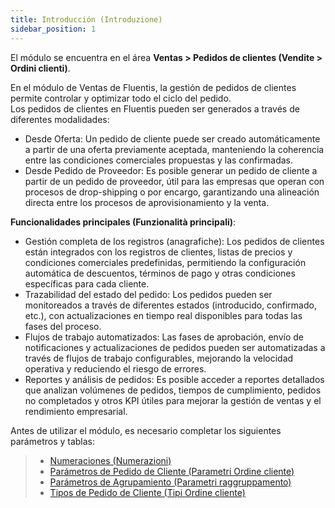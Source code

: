 ```yaml
---
title: Introducción (Introduzione)
sidebar_position: 1
---
```


El módulo se encuentra en el área **Ventas > Pedidos de clientes (Vendite > Ordini clienti)**.

En el módulo de Ventas de Fluentis, la gestión de pedidos de clientes permite controlar y optimizar todo el ciclo del pedido.  
Los pedidos de clientes en Fluentis pueden ser generados a través de diferentes modalidades:

- Desde Oferta: Un pedido de cliente puede ser creado automáticamente a partir de una oferta previamente aceptada, manteniendo la coherencia entre las condiciones comerciales propuestas y las confirmadas.  
- Desde Pedido de Proveedor: Es posible generar un pedido de cliente a partir de un pedido de proveedor, útil para las empresas que operan con procesos de drop-shipping o por encargo, garantizando una alineación directa entre los procesos de aprovisionamiento y la venta.

**Funcionalidades principales (Funzionalità principali)**:
- Gestión completa de los registros (anagrafiche): Los pedidos de clientes están integrados con los registros de clientes, listas de precios y condiciones comerciales predefinidas, permitiendo la configuración automática de descuentos, términos de pago y otras condiciones específicas para cada cliente.  
- Trazabilidad del estado del pedido: Los pedidos pueden ser monitoreados a través de diferentes estados (introducido, confirmado, etc.), con actualizaciones en tiempo real disponibles para todas las fases del proceso.  
- Flujos de trabajo automatizados: Las fases de aprobación, envío de notificaciones y actualizaciones de pedidos pueden ser automatizadas a través de flujos de trabajo configurables, mejorando la velocidad operativa y reduciendo el riesgo de errores.  
- Reportes y análisis de pedidos: Es posible acceder a reportes detallados que analizan volúmenes de pedidos, tiempos de cumplimiento, pedidos no completados y otros KPI útiles para mejorar la gestión de ventas y el rendimiento empresarial.  

Antes de utilizar el módulo, es necesario completar los siguientes parámetros y tablas:  
> - [Numeraciones (Numerazioni)](/docs/configurations/tables/fluentis-numerations)  
> - [Parámetros de Pedido de Cliente (Parametri Ordine cliente)](/docs/configurations/parameters/sales/sales-orders-parameters)  
> - [Parámetros de Agrupamiento (Parametri raggruppamento)](/docs/configurations/parameters/sales/orders-grouping)  
> - [Tipos de Pedido de Cliente (Tipi Ordine cliente)](/docs/configurations/tables/sales/sales-order-types)
